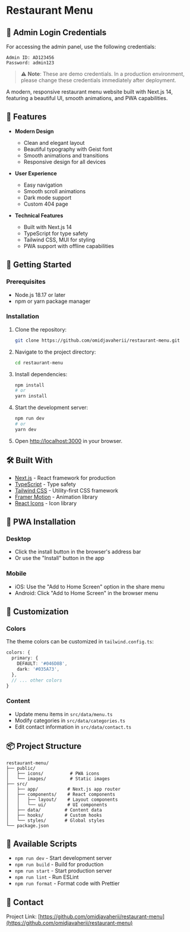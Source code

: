 # Restaurant Menu

## 🔐 Admin Login Credentials

For accessing the admin panel, use the following credentials:

```
Admin ID: AD123456
Password: admin123
```

> ⚠️ **Note**: These are demo credentials. In a production environment, please change these credentials immediately after deployment.

A modern, responsive restaurant menu website built with Next.js 14, featuring a beautiful UI, smooth animations, and PWA capabilities.

## 🌟 Features

- **Modern Design**
  - Clean and elegant layout
  - Beautiful typography with Geist font
  - Smooth animations and transitions
  - Responsive design for all devices

- **User Experience**
  - Easy navigation
  - Smooth scroll animations
  - Dark mode support
  - Custom 404 page

- **Technical Features**
  - Built with Next.js 14
  - TypeScript for type safety
  - Tailwind CSS, MUI for styling
  - PWA support with offline capabilities

## 🚀 Getting Started

### Prerequisites

- Node.js 18.17 or later
- npm or yarn package manager

### Installation

1. Clone the repository:
   ```bash
   git clone https://github.com/omidjavaherii/restaurant-menu.git
   ```

2. Navigate to the project directory:
   ```bash
   cd restaurant-menu
   ```

3. Install dependencies:
   ```bash
   npm install
   # or
   yarn install
   ```

4. Start the development server:
   ```bash
   npm run dev
   # or
   yarn dev
   ```

5. Open [http://localhost:3000](http://localhost:3000) in your browser.

## 🛠️ Built With

- [Next.js](https://nextjs.org/) - React framework for production
- [TypeScript](https://www.typescriptlang.org/) - Type safety
- [Tailwind CSS](https://tailwindcss.com/) - Utility-first CSS framework
- [Framer Motion](https://www.framer.com/motion/) - Animation library
- [React Icons](https://react-icons.github.io/react-icons/) - Icon library

## 📱 PWA Installation

### Desktop
- Click the install button in the browser's address bar
- Or use the "Install" button in the app

### Mobile
- iOS: Use the "Add to Home Screen" option in the share menu
- Android: Click "Add to Home Screen" in the browser menu

## 🎨 Customization

### Colors
The theme colors can be customized in `tailwind.config.ts`:
```typescript
colors: {
  primary: {
    DEFAULT: '#046D8B',
    dark: '#035A73',
  },
  // ... other colors
}
```

### Content
- Update menu items in `src/data/menu.ts`
- Modify categories in `src/data/categories.ts`
- Edit contact information in `src/data/contact.ts`

## 📦 Project Structure

```
restaurant-menu/
├── public/
│   ├── icons/          # PWA icons
│   └── images/         # Static images
├── src/
│   ├── app/           # Next.js app router
│   ├── components/    # React components
│   │   ├── layout/    # Layout components
│   │   └── ui/        # UI components
│   ├── data/         # Content data
│   ├── hooks/        # Custom hooks
│   └── styles/       # Global styles
└── package.json
```

## 🔧 Available Scripts

- `npm run dev` - Start development server
- `npm run build` - Build for production
- `npm run start` - Start production server
- `npm run lint` - Run ESLint
- `npm run format` - Format code with Prettier

## 🤝 Contact

Project Link: [https://github.com/omidjavaherii/restaurant-menu](https://github.com/omidjavaherii/restaurant-menu)
